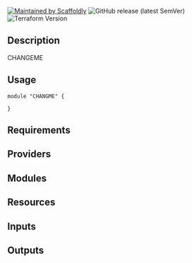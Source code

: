 [![Maintained by Scaffoldly](https://img.shields.io/badge/maintained%20by-scaffoldly-blueviolet)](https://github.com/scaffoldly)
![GitHub release (latest SemVer)](https://img.shields.io/github/v/release/scaffoldly/CHANGEME)
![Terraform Version](https://img.shields.io/badge/tf-%3E%3D0.15.0-blue.svg)

## Description

CHANGEME

## Usage

```hcl
module "CHANGME" {

}
```

<!-- BEGIN_TF_DOCS -->
## Requirements


## Providers


## Modules


## Resources


## Inputs


## Outputs


<!-- END_TF_DOCS -->

